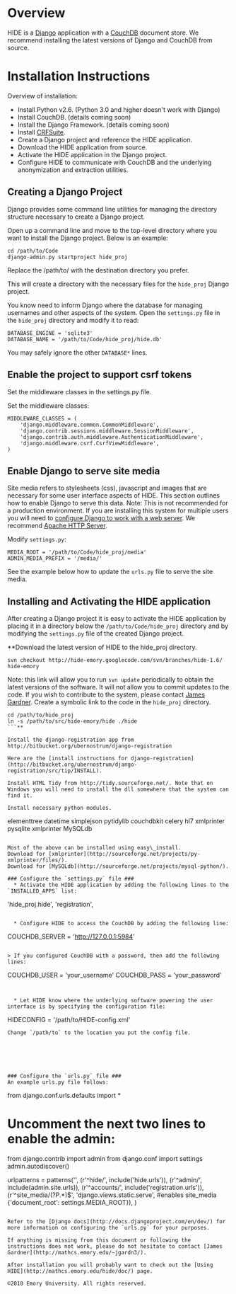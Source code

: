# Overview #
HIDE is a [Django](http://djangoproject.com) application with a [CouchDB](http://couchdb.apache.org) document store. We recommend installing the latest versions of Django and CouchDB from source.

# Installation Instructions #
Overview of installation:
  * Install Python v2.6. (Python 3.0 and higher doesn't work with Django)
  * Install CouchDB. (details coming soon)
  * Install the Django Framework. (details coming soon)
  * Install [CRFSuite](http://www.chokkan.org/software/crfsuite/).
  * Create a Django project and reference the HIDE application.
  * Download the HIDE application from source.
  * Activate the HIDE application in the Django project.
  * Configure HIDE to communicate with CouchDB and the underlying anonymization and extraction utilities.

## Creating a Django Project ##
Django provides some command line utilities for managing the directory structure necessary to create a Django project.

Open up a command line and move to the top-level directory where you want to install the Django project. Below is an example:
```
cd /path/to/Code
django-admin.py startproject hide_proj
```
Replace the /path/to/ with the destination directory you prefer.

This will create a directory with the necessary files for the `hide_proj` Django project.

You know need to inform Django where the database for managing usernames and other aspects of the system. Open the `settings.py` file in the `hide_proj` directory and modify it to read:
```
DATABASE_ENGINE = 'sqlite3'           
DATABASE_NAME = '/path/to/Code/hide_proj/hide.db'       
```
You may safely ignore the other `DATABASE*` lines.

## Enable the project to support csrf tokens ##

Set the middleware classes in the settings.py file.

Set the middleware classes:
```
MIDDLEWARE_CLASSES = (
    'django.middleware.common.CommonMiddleware',
    'django.contrib.sessions.middleware.SessionMiddleware',
    'django.contrib.auth.middleware.AuthenticationMiddleware',
    'django.middleware.csrf.CsrfViewMiddleware',
)
```

## Enable Django to serve site media ##
Site media refers to stylesheets (css), javascript and images that are necessary for some user interface aspects of HIDE. This section outlines how to enable Django to serve this data. Note: This is not recommended for a production environment. If you are installing this system for multiple users you will need to [configure Django to work with a web server](http://docs.djangoproject.com/en/dev/howto/deployment/). We recommend [Apache HTTP Server](http://httpd.apache.org/).

Modify `settings.py`:
```
MEDIA_ROOT = '/path/to/Code/hide_proj/media'
ADMIN_MEDIA_PREFIX = '/media/'
```

See the example below how to update the `urls.py` file to serve the site media.

## Installing and Activating the HIDE application ##
After creating a Django project it is easy to activate the HIDE application by placing it in a directory below the `/path/to/Code/hide_proj` directory and by modifying the `settings.py` file of the created Django project.

**Download the latest version of HIDE to the hide\_proj directory.
```
svn checkout http://hide-emory.googlecode.com/svn/branches/hide-1.6/ hide-emory
```
Note: this link will allow you to run `svn update` periodically to obtain the latest versions of the software. It will not allow you to commit updates to the code. If you wish to contribute to the system, please contact [James Gardner](http://mathcs.emory.edu/~jgardn3). Create a symbolic link to the code in the `hide_proj` directory.
```
cd /path/to/hide_proj
ln -s /path/to/src/hide-emory/hide ./hide
```**

Install the django-registration app from
http://bitbucket.org/ubernostrum/django-registration

Here are the [install instructions for django-registration](http://bitbucket.org/ubernostrum/django-registration/src/tip/INSTALL).

Install HTML Tidy from http://tidy.sourceforge.net/. Note that on Windows you will need to install the dll somewhere that the system can find it.

Install necessary python modules.
```
elementtree
datetime
simplejson
pytidylib
couchdbkit
celery
hl7
xmlprinter
pysqlite
xmlprinter
MySQLdb
```

Most of the above can be installed using easy\_install.
Download for [xmlprinter](http://sourceforge.net/projects/py-xmlprinter/files/).
Download for [MySQLdb](http://sourceforge.net/projects/mysql-python/).

### Configure the `settings.py` file ###
  * Activate the HIDE application by adding the following lines to the `INSTALLED_APPS` list:
```
'hide_proj.hide',
'registration',
```

  * Configure HIDE to access the CouchDB by adding the following line:
```
COUCHDB_SERVER = 'http://127.0.0.1:5984'
```

> If you configured CouchDB with a password, then add the following lines:
```
COUCHDB_USER = 'your_username'
COUCHDB_PASS = 'your_password'
```


  * Let HIDE know where the underlying software powering the user interface is by specifying the configuration file:
```
HIDECONFIG = '/path/to/HIDE-config.xml'
```
Change `/path/to` to the location you put the config file.






### Configure the `urls.py` file ###
An example urls.py file follows:
```
from django.conf.urls.defaults import *

# Uncomment the next two lines to enable the admin:
from django.contrib import admin
from django.conf import settings
admin.autodiscover()

urlpatterns = patterns('',
   (r'^hide/', include('hide.urls')),
   (r'^admin/', include(admin.site.urls)),
   (r'^accounts/', include('registration.urls')),
   (r'^site_media/(?P<path>.*)$', 'django.views.static.serve', #enables site_media
   {'document_root': settings.MEDIA_ROOT}),
)
```

Refer to the [Django docs](http://docs.djangoproject.com/en/dev/) for more information on configuring the `urls.py` for your purposes.

If anything is missing from this document or following the instructions does not work, please do not hesitate to contact [James Gardner](http://mathcs.emory.edu/~jgardn3/).

After installation you will probably want to check out the [Using HIDE](http://mathcs.emory.edu/hide/doc/) page.

©2010 Emory University. All rights reserved.